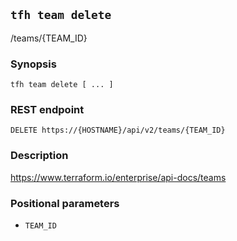 ## `tfh team delete`

/teams/{TEAM_ID}

### Synopsis

    tfh team delete [ ... ]

### REST endpoint

    DELETE https://{HOSTNAME}/api/v2/teams/{TEAM_ID}

### Description

https://www.terraform.io/enterprise/api-docs/teams

### Positional parameters

* `TEAM_ID`

